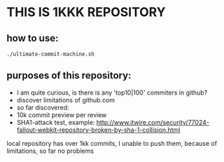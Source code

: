 # THIS IS 1KKK REPOSITORY

## how to use:
```
./ultimate-commit-machine.sh
```

## purposes of this repository:
 * I am quite curious, is there is any 'top10|100' commiters in github?
 * discover limitations of github.com
  * so far discovered:
   * 10k commit preview per review
 * SHA1-attack test, example: http://www.itwire.com/security/77024-fallout-webkit-repository-broken-by-sha-1-collision.html
 
 
 local repository has over 1kk commits, I unable to push them, because of limitations, so far no problems
